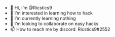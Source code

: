 - 👋 Hi, I’m @Ricstics9
- 👀 I’m interested in learning how to hack
- 🌱 I’m currently learning nothing
- 💞️ I’m looking to collaborate on easy hacks
- 📫 How to reach me by discord: Ricstics9#2552

<!---
Ricstics9/Ricstics9 is a ✨ special ✨ repository because its `README.md` (this file) appears on your GitHub profile.
You can click the Preview link to take a look at your changes.
--->
